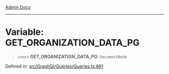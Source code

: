 [Admin Docs](/)

***

# Variable: GET\_ORGANIZATION\_DATA\_PG

> `const` **GET\_ORGANIZATION\_DATA\_PG**: `DocumentNode`

Defined in: [src/GraphQl/Queries/Queries.ts:691](https://github.com/PalisadoesFoundation/talawa-admin/blob/main/src/GraphQl/Queries/Queries.ts#L691)
